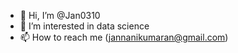 - 👋 Hi, I’m @Jan0310
- 👀 I’m interested in data science 
- 📫 How to reach me (jannanikumaran@gmail.com)

<!---
Jan0310/Jan0310 is a ✨ special ✨ repository because its `README.md` (this file) appears on your GitHub profile.
You can click the Preview link to take a look at your changes.
--->
